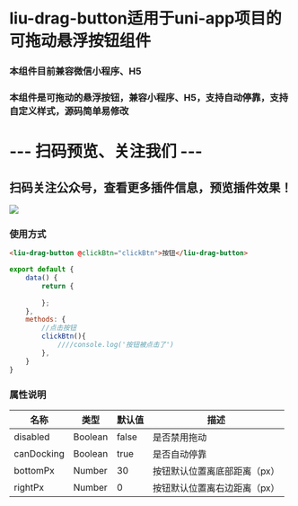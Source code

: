 # liu-drag-button适用于uni-app项目的可拖动悬浮按钮组件
### 本组件目前兼容微信小程序、H5
### 本组件是可拖动的悬浮按钮，兼容小程序、H5，支持自动停靠，支持自定义样式，源码简单易修改
# --- 扫码预览、关注我们 ---

## 扫码关注公众号，查看更多插件信息，预览插件效果！ 

![](https://uni.ckapi.pro/uniapp/publicize.png)

### 使用方式	
``` html
<liu-drag-button @clickBtn="clickBtn">按钮</liu-drag-button>
```
``` javascript
export default {
	data() {
		return {
			
		};
	},
	methods: {
		//点击按钮
		clickBtn(){
			////console.log('按钮被点击了')
		},
	}
}
```

### 属性说明
| 名称                         | 类型            | 默认值                | 描述             |
| ----------------------------|--------------- | ------------------ | ---------------|
| disabled                    | Boolean        | false              | 是否禁用拖动
| canDocking                  | Boolean        | true               | 是否自动停靠
| bottomPx                    | Number         | 30                 | 按钮默认位置离底部距离（px）
| rightPx                     | Number         | 0                  | 按钮默认位置离右边距离（px）
